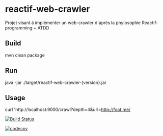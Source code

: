 # reactif-web-crawler

Projet visant à implémenter un web-crawler d'après la phylosophie Reactif-programming + ATDD


## Build
mvn clean package

## Run
java -jar ./target/reactif-web-crawler-{version}.jar

## Usage
curl 'http://localhost:9000/crawl?depth=4&url=http://foat.me/


[![Build Status](https://travis-ci.org/djoudjou/reactif-web-crawler.svg?branch=master)](https://travis-ci.org/djoudjou/reactif-web-crawler)

[![codecov](https://codecov.io/gh/djoudjou/reactif-web-crawler/branch/master/graph/badge.svg)](https://codecov.io/gh/djoudjou/reactif-web-crawler)
